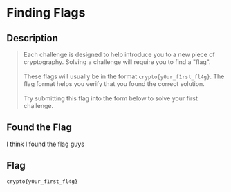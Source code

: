 # Finding Flags

## Description

> Each challenge is designed to help introduce you to a new piece of cryptography. Solving a challenge will require you to find a "flag".\
> \
> These flags will usually be in the format `crypto{y0ur_f1rst_fl4g}`. The flag format helps you verify that you found the correct solution.\
> \
> Try submitting this flag into the form below to solve your first challenge.

## Found the Flag

I think I found the flag guys

## Flag

`crypto{y0ur_f1rst_fl4g}`
